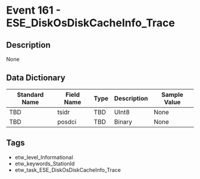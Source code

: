 # Event 161 - ESE_DiskOsDiskCacheInfo_Trace

## Description
None

## Data Dictionary
|Standard Name|Field Name|Type|Description|Sample Value|
|---|---|---|---|---|
|TBD|tsidr|TBD|UInt8|None|None|
|TBD|posdci|TBD|Binary|None|None|

## Tags
* etw_level_Informational
* etw_keywords_StationId
* etw_task_ESE_DiskOsDiskCacheInfo_Trace